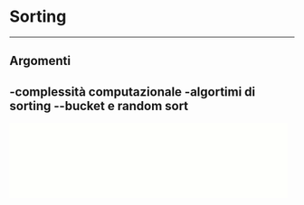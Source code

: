 # Sorting
---
## Argomenti
-complessità computazionale
-algortimi di sorting
--bucket e random sort
---
![merge](/2024-2025/2.sorting_material/MergeSort_2.gif)
